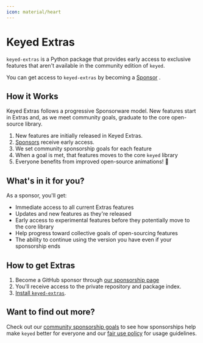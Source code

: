 ```yaml
---
icon: material/heart
---
```


# Keyed Extras

`keyed-extras` is a Python package that provides early access to exclusive features that aren't available in the community edition of `keyed`.

You can get access to `keyed-extras` by becoming a [Sponsor](https://github.com/sponsors/dougmercer) <!-- md:sponsors -->.

## How it Works

Keyed Extras follows a progressive Sponsorware model. New features start in Extras and, as we meet community goals, graduate to the core open-source library.

1. New features are initially released in Keyed Extras.
2. [Sponsors](https://github.com/sponsors/dougmercer) <!-- md:sponsors --> receive early access.
3. We set community sponsorship goals for each feature
4. When a goal is met, that features moves to the core `keyed` library
5. Everyone benefits from improved open-source animations! 🎉

## What's in it for you?

As a sponsor, you'll get:

- Immediate access to all current Extras features
- Updates and new features as they're released
- Early access to experimental features before they potentially move to the core library
- Help progress toward collective goals of open-sourcing features
- The ability to continue using the version you have even if your sponsorship ends

## How to get Extras

1. Become a GitHub sponsor through [our sponsorship page](https://github.com/sponsors/dougmercer/)
2. You'll receive access to the private repository and package index.
3. [Install `keyed-extras`](https://extras.keyed.dev/install/).

## Want to find out more?

Check out our [community sponsorship goals](goals.md) to see how sponsorships help make `keyed` better for everyone and our [fair use policy](fairuse.md) for usage guidelines.
